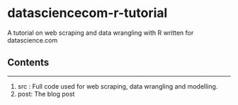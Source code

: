 # datasciencecom-r-tutorial
A tutorial on web scraping and data wrangling with R written for datascience.com

## Contents
----------
1. src : Full code used for web scraping, data wrangling and modelling.
2. post: The blog post
